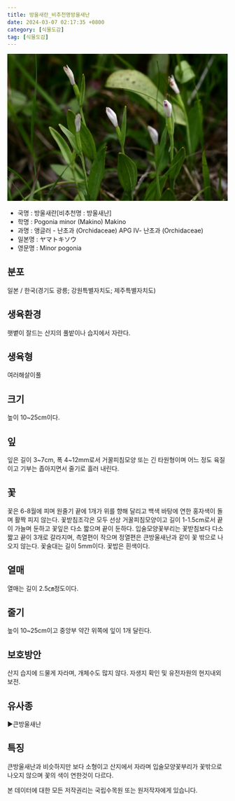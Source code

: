 ```yaml
---
title: 방울새란_비추천명방울새난
date: 2024-03-07 02:17:35 +0800
category: [식물도감]
tag: [식물도감]
---
```




![방울새란[비추천명 : 방울새난]](/assets/img/fileUpload/plants/basic/Orchidaceae/Pogonia/6409/6409_1_th2.jpg)
- 국명 : 방울새란[비추천명 : 방울새난]
- 학명 : Pogonia minor (Makino) Makino
- 과명 : 앵글러 - 난초과 (Orchidaceae) APG Ⅳ- 난초과 (Orchidaceae)
- 일본명 : ヤマトキソウ
- 영문명 : Minor pogonia


## 분포
일본 / 한국(경기도 광릉; 강원특별자치도; 제주특별자치도) 
## 생육환경
햇볕이 잘드는 산지의 풀밭이나 습지에서 자란다.
## 생육형
여러해살이풀 
## 크기
높이 10~25cm이다.
## 잎
잎은 길이 3~7cm, 폭 4~12mm로서 거꿀피침모양 또는 긴 타원형이며 어느 정도 육질이고 기부는 좁아지면서 줄기로 흘러 내린다.
## 꽃
꽃은 6-8월에 피며 원줄기 끝에 1개가 위를 향해 달리고 백색 바탕에 연한 홍자색이 돌며 활짝 피지 않는다. 꽃받침조각은  모두 선상 거꿀피침모양이고 길이 1-1.5cm로서 끝이 가늘며 둔하고 꽃잎은 다소 짧으며 끝이 둔하다. 입술모양꽃부리는 꽃받침보다 다소 짧고 끝이 3개로 갈라지며, 측열편이 작으며 정열편은 큰방울새난과 같이 꽃 밖으로 나오지 않는다. 꽃술대는 길이 5mm이다. 꽃밥은 흰색이다.
## 열매
열매는 길이 2.5㎝정도이다.
## 줄기
높이 10~25cm이고 중앙부 약간 위쪽에 잎이 1개 달린다.
## 보호방안
산지 습지에 드물게 자라며, 개체수도 많지 않다. 자생지 확인 및 유전자원의 현지내외 보전.
## 유사종
▶큰방울새난
## 특징
큰방울새난과 비슷하지만 보다 소형이고 산지에서 자라며 입술모양꽃부리가 꽃밖으로 나오지 않으며 꽃의 색이 연한것이 다르다.






본 데이터에 대한 모든 저작권리는 국립수목원 또는 원저작자에게 있습니다.
